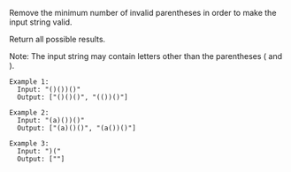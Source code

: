 Remove the minimum number of invalid parentheses in order to make the input string valid. 

Return all possible results.

Note: The input string may contain letters other than the parentheses ( and ).

```
Example 1:
  Input: "()())()"
  Output: ["()()()", "(())()"]

Example 2:
  Input: "(a)())()"
  Output: ["(a)()()", "(a())()"]

Example 3:
  Input: ")("
  Output: [""]
```